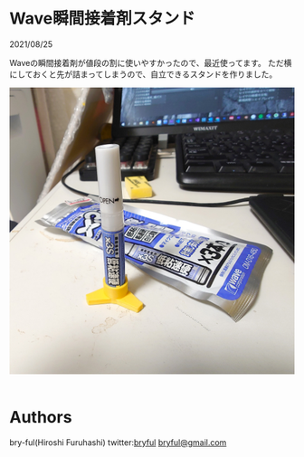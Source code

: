 ﻿# Wave瞬間接着剤スタンド

2021/08/25<br>


Waveの瞬間接着剤が値段の割に使いやすかったので、最近使ってます。
ただ横にしておくと先が詰まってしまうので、自立できるスタンドを作りました。

![WaveStand.JPG](WaveStand.JPG)<br>
<br>


# Authors

bry-ful(Hiroshi Furuhashi)
twitter:[bryful](https://twitter.com/bryful)
bryful@gmail.com


